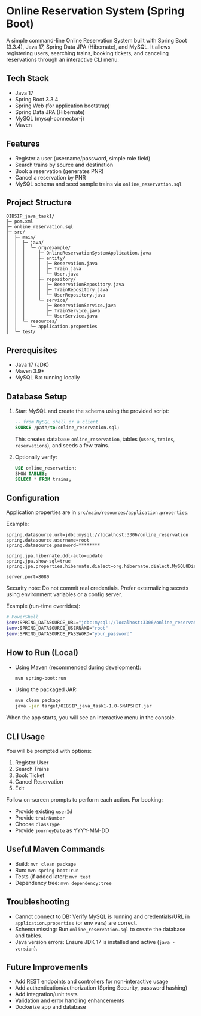 # Online Reservation System (Spring Boot)

A simple command-line Online Reservation System built with Spring Boot (3.3.4), Java 17, Spring Data JPA (Hibernate), and MySQL. It allows registering users, searching trains, booking tickets, and canceling reservations through an interactive CLI menu.

## Tech Stack
- Java 17
- Spring Boot 3.3.4
- Spring Web (for application bootstrap)
- Spring Data JPA (Hibernate)
- MySQL (mysql-connector-j)
- Maven

## Features
- Register a user (username/password, simple role field)
- Search trains by source and destination
- Book a reservation (generates PNR)
- Cancel a reservation by PNR
- MySQL schema and seed sample trains via `online_reservation.sql`

## Project Structure
```
OIBSIP_java_task1/
├─ pom.xml
├─ online_reservation.sql
├─ src/
│  ├─ main/
│  │  ├─ java/
│  │  │  └─ org/example/
│  │  │     ├─ OnlineReservationSystemApplication.java
│  │  │     ├─ entity/
│  │  │     │  ├─ Reservation.java
│  │  │     │  ├─ Train.java
│  │  │     │  └─ User.java
│  │  │     ├─ repository/
│  │  │     │  ├─ ReservationRepository.java
│  │  │     │  ├─ TrainRepository.java
│  │  │     │  └─ UserRepository.java
│  │  │     └─ service/
│  │  │        ├─ ReservationService.java
│  │  │        ├─ TrainService.java
│  │  │        └─ UserService.java
│  │  └─ resources/
│  │     └─ application.properties
│  └─ test/
```

## Prerequisites
- Java 17 (JDK)
- Maven 3.9+
- MySQL 8.x running locally

## Database Setup
1. Start MySQL and create the schema using the provided script:
   ```sql
   -- from MySQL shell or a client
   SOURCE /path/to/online_reservation.sql;
   ```
   This creates database `online_reservation`, tables (`users`, `trains`, `reservations`), and seeds a few trains.

2. Optionally verify:
   ```sql
   USE online_reservation;
   SHOW TABLES;
   SELECT * FROM trains;
   ```

## Configuration
Application properties are in `src/main/resources/application.properties`.

Example:
```properties
spring.datasource.url=jdbc:mysql://localhost:3306/online_reservation
spring.datasource.username=root
spring.datasource.password=********

spring.jpa.hibernate.ddl-auto=update
spring.jpa.show-sql=true
spring.jpa.properties.hibernate.dialect=org.hibernate.dialect.MySQL8Dialect

server.port=8080
```

Security note: Do not commit real credentials. Prefer externalizing secrets using environment variables or a config server.

Example (run-time overrides):
```bash
# PowerShell
$env:SPRING_DATASOURCE_URL="jdbc:mysql://localhost:3306/online_reservation"
$env:SPRING_DATASOURCE_USERNAME="root"
$env:SPRING_DATASOURCE_PASSWORD="your_password"
```

## How to Run (Local)
- Using Maven (recommended during development):
  ```bash
  mvn spring-boot:run
  ```

- Using the packaged JAR:
  ```bash
  mvn clean package
  java -jar target/OIBSIP_java_task1-1.0-SNAPSHOT.jar
  ```

When the app starts, you will see an interactive menu in the console.

## CLI Usage
You will be prompted with options:
1. Register User
2. Search Trains
3. Book Ticket
4. Cancel Reservation
5. Exit

Follow on-screen prompts to perform each action. For booking:
- Provide existing `userId`
- Provide `trainNumber`
- Choose `classType`
- Provide `journeyDate` as YYYY-MM-DD

## Useful Maven Commands
- Build: `mvn clean package`
- Run: `mvn spring-boot:run`
- Tests (if added later): `mvn test`
- Dependency tree: `mvn dependency:tree`

## Troubleshooting
- Cannot connect to DB: Verify MySQL is running and credentials/URL in `application.properties` (or env vars) are correct.
- Schema missing: Run `online_reservation.sql` to create the database and tables.
- Java version errors: Ensure JDK 17 is installed and active (`java -version`).

## Future Improvements
- Add REST endpoints and controllers for non-interactive usage
- Add authentication/authorization (Spring Security, password hashing)
- Add integration/unit tests
- Validation and error handling enhancements
- Dockerize app and database
